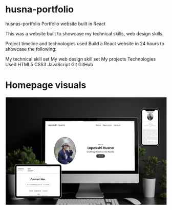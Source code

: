 # husna-portfolio
husnas-portfolio
Portfolio website built in React

This was a website built to showcase my technical skills, web design skills.

Project timeline and technologies used
Build a React website in 24 hours to showcase the following:

My technical skill set
My web design skill set
My projects
Technologies Used
HTML5
CSS3
JavaScript
Git
GitHub

# Homepage visuals
![Alt text](/hus.jpg)
